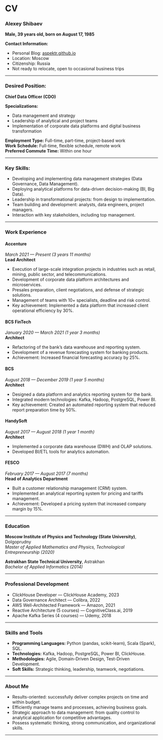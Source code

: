 # CV
### Alexey Shibaev
**Male, 39 years old, born on August 17, 1985**

**Contact Information:**
- Personal Blog: [aspektr.github.io](https://aspektr.github.io/public-blog/)
- Location: Moscow
- Citizenship: Russia
- Not ready to relocate, open to occasional business trips

---

### **Desired Position:**
**Chief Data Officer (CDO)**

**Specializations:**
- Data management and strategy
- Leadership of analytical and project teams
- Implementation of corporate data platforms and digital business transformation

**Employment Type:** Full-time, part-time, project-based work  
**Work Schedule:** Full-time, flexible schedule, remote work  
**Preferred Commute Time:** Within one hour  

---

### **Key Skills:**
- Developing and implementing data management strategies (Data Governance, Data Management).
- Deploying analytical platforms for data-driven decision-making (BI, Big Data).
- Leadership in transformational projects: from design to implementation.
- Team building and development: analysts, data engineers, project managers.
- Interaction with key stakeholders, including top management.

---

### **Work Experience**

#### **Accenture**  
_March 2021 — Present (3 years 11 months)_  
**Lead Architect**  
- Execution of large-scale integration projects in industries such as retail, mining, public sector, and telecommunications.
- Development of corporate data platform architectures and microservices.
- Presales preparation, client negotiations, and defense of strategic solutions.
- Management of teams with 10+ specialists, deadline and risk control.
- Key achievement: Implemented a data platform that increased client operational efficiency by 30%.

#### **BCS FinTech**  
_January 2020 — March 2021 (1 year 3 months)_  
**Architect**  
- Refactoring of the bank’s data warehouse and reporting system.
- Development of a revenue forecasting system for banking products.
- Achievement: Increased financial forecasting accuracy by 25%.

#### **BCS**  
_August 2018 — December 2019 (1 year 5 months)_  
**Architect**  
- Designed a data platform and analytics reporting system for the bank.
- Integrated modern technologies: Kafka, Hadoop, PostgreSQL, Power BI.
- Key achievement: Created an automated reporting system that reduced report preparation time by 50%.

#### **HandySoft**  
_August 2017 — August 2018 (1 year 1 month)_  
**Architect**  
- Implemented a corporate data warehouse (DWH) and OLAP solutions.
- Developed BI/ETL tools for analytics automation.

#### **FESCO**  
_February 2017 — August 2017 (7 months)_  
**Head of Analytics Department**  
- Built a customer relationship management (CRM) system.
- Implemented an analytical reporting system for pricing and tariffs management.
- Achievement: Developed a pricing system that increased company margin by 15%.

---

### **Education**
**Moscow Institute of Physics and Technology (State University)**, Dolgoprudny  
_Master of Applied Mathematics and Physics, Technological Entrepreneurship (2020)_

**Astrakhan State Technical University**, Astrakhan  
_Bachelor of Applied Informatics (2014)_

---

### **Professional Development**
- ClickHouse Developer — ClickHouse Academy, 2023
- Data Governance Architect — Colibra, 2022
- AWS Well-Architected Framework — Amazon, 2021
- Reactive Architecture (5 courses) — CognitiveClass.ai, 2019
- Apache Kafka Series (4 courses) — Udemy, 2018

---

### **Skills and Tools**
- **Programming Languages:** Python (pandas, scikit-learn), Scala (Spark), SQL.
- **Technologies:** Kafka, Hadoop, PostgreSQL, Power BI, ClickHouse.
- **Methodologies:** Agile, Domain-Driven Design, Test-Driven Development.
- **Soft Skills:** Strategic thinking, leadership, teamwork, negotiations.

---

### **About Me**
- Results-oriented: successfully deliver complex projects on time and within budget.
- Efficiently manage teams and processes, achieving business goals.
- Strategic approach to data management: from quality control to analytical application for competitive advantages.
- Possess systematic thinking, strong communication, and organizational skills.

---